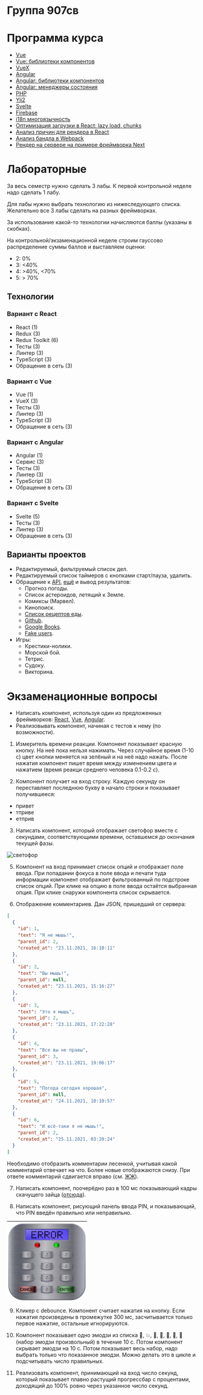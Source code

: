 # Группа 907св
# Программа курса
* [Vue](https://dmitryweiner.github.io/lectures/Vue.html#/)
* [Vue: библиотеки компонентов](https://dmitryweiner.github.io/lectures/Vue%20-%20UI%20Libraries.html#/)
* [VueX](https://dmitryweiner.github.io/lectures/Vue%20-%20VueX.html#/)
* [Angular](https://dmitryweiner.github.io/lectures/Angular.html#/)
* [Angular: библиотеки компонентов](https://dmitryweiner.github.io/lectures/Angular%20-%20UI%20Libraries.html#/)
* [Angular: менеджеры состояния](https://dmitryweiner.github.io/lectures/Angular%20-%20State%20Managers.html#/)
* [PHP](https://dmitryweiner.github.io/lectures/PHP.html#/)
* [Yii2](https://dmitryweiner.github.io/lectures/Yii2.html#/)
* [Svelte](https://github.com/dmitryweiner/lectures/raw/main/old/%D0%98%D0%BD%D1%82%D0%B5%D1%80%D1%84%D0%B5%D0%B9%D1%81%D1%8B/%D0%98%D0%BD%D1%82%D0%B5%D1%80%D1%84%D0%B5%D0%B9%D1%81%D1%8B%20%D0%9B%D0%B5%D0%BA%D1%86%D0%B8%D1%8F%20Svelte.pptx)
* [Firebase](https://github.com/dmitryweiner/lectures/raw/main/old/%D0%98%D0%BD%D1%82%D0%B5%D1%80%D1%84%D0%B5%D0%B9%D1%81%D1%8B/%D0%98%D0%BD%D1%82%D0%B5%D1%80%D1%84%D0%B5%D0%B9%D1%81%D1%8B%20%D0%9B%D0%B5%D0%BA%D1%86%D0%B8%D1%8F%20Firebase.pptx)
* [i18n многоязычность](https://github.com/dmitryweiner/lectures/raw/main/old/%D0%98%D0%BD%D1%82%D0%B5%D1%80%D1%84%D0%B5%D0%B9%D1%81%D1%8B/%D0%98%D0%BD%D1%82%D0%B5%D1%80%D1%84%D0%B5%D0%B9%D1%81%D1%8B%20%D0%9B%D0%B5%D0%BA%D1%86%D0%B8%D1%8F%20React%20i18n.pptx)
* [Оптимизация загрузки в React: lazy load, chunks](https://github.com/dmitryweiner/lectures/raw/main/old/%D0%9E%D0%BF%D1%82%D0%B8%D0%BC%D0%B8%D0%B7%D0%B0%D1%86%D0%B8%D1%8F/%D0%9E%D0%BF%D1%82%D0%B8%D0%BC%D0%B8%D0%B7%D0%B0%D1%86%D0%B8%D1%8F%20React.pptx)
* [Анализ причин для рендера в React](https://github.com/dmitryweiner/lectures/raw/main/old/%D0%98%D0%BD%D1%82%D0%B5%D1%80%D1%84%D0%B5%D0%B9%D1%81%D1%8B/%D0%98%D0%BD%D1%82%D0%B5%D1%80%D1%84%D0%B5%D0%B9%D1%81%D1%8B%20%D0%9B%D0%B5%D0%BA%D1%86%D0%B8%D1%8F%2017%20angular.pptx)
* [Анализ бандла в Webpack](https://github.com/dmitryweiner/lectures/raw/main/old/%D0%9E%D0%BF%D1%82%D0%B8%D0%BC%D0%B8%D0%B7%D0%B0%D1%86%D0%B8%D1%8F/%D0%9E%D0%BF%D1%82%D0%B8%D0%BC%D0%B8%D0%B7%D0%B0%D1%86%D0%B8%D1%8F%20React.pptx)
* [Рендер на сервере на примере фреймворка Next](https://github.com/dmitryweiner/lectures/raw/main/old/%D0%98%D0%BD%D1%82%D0%B5%D1%80%D1%84%D0%B5%D0%B9%D1%81%D1%8B/%D0%98%D0%BD%D1%82%D0%B5%D1%80%D1%84%D0%B5%D0%B9%D1%81%D1%8B%20%D0%9B%D0%B5%D0%BA%D1%86%D0%B8%D1%8F%2016%20next.pptx)

# Лабораторные
За весь семестр нужно сделать 3 лабы. К первой контрольной неделе надо сделать 1 лабу.

Для лабы нужно выбрать технологию из нижеследующего списка. Желательно все 3 лабы сделать на разных фреймворках.

За использование какой-то технологии начисляются баллы (указаны в скобках).

На контрольной/экзаменационной неделе строим гауссово распределение суммы баллов и выставляем оценки:
* 2: 0%
* 3: <40%
* 4: >40%, <70%
* 5: > 70%

## Технологии
### Вариант c React
* React (1)
* Redux (3)
* Redux Toolkit (6)
* Тесты (3)
* Линтер (3)
* TypeScript (3)
* Обращение в сеть (3)

### Вариант c Vue
* Vue (1)
* VueX (3)
* Тесты (3)
* Линтер (3)
* TypeScript (3)
* Обращение в сеть (3)

### Вариант c Angular
* Angular (1)
* Сервис (3)
* Тесты (3)
* Линтер (3)
* TypeScript (3)
* Обращение в сеть (3)

### Вариант c Svelte
* Svelte (5)
* Тесты (3)
* Линтер (3)
* Обращение в сеть (3)

## Варианты проектов
* Редактируемый, фильтруемый список дел.
* Редактируемый список таймеров с кнопками старт/пауза, удалить.
* Обращение к [API](https://github.com/public-apis/public-apis), 
  [ещё](https://proglib.io/p/7-besplatnyh-api-o-kotoryh-nikto-ne-govorit-2020-12-07?focus=comment)
  и вывод результатов:
  * Прогноз погоды.
  * Список астероидов, летящий к Земле.
  * Комиксы (Марвел).
  * Кинопоиск.
  * [Список рецептов еды](https://spoonacular.com/food-api/docs).
  * [Github](https://api.github.com/users/dmitryweiner).
  * [Google Books](https://www.googleapis.com/books/v1/volumes?maxResults=5&orderBy=relevance&q=oliver%20sacks).
  * [Fake users](https://randomuser.me/documentation).
* Игры:
  * Крестики-нолики.
  * Морской бой.
  * Тетрис.
  * Судоку.
  * Викторина.

# Экзаменационные вопросы
* Написать компонент, используя один из предложенных фреймворков: 
[React](https://github.com/dmitryweiner/react-template),
[Vue](https://github.com/dmitryweiner/vue3-template),
[Angular](https://github.com/dmitryweiner/angular-template).
* Реализовывать компонент, начиная с тестов к нему (по возможности).

1. Измеритель времени реакции. Компонент показывает красную кнопку. На неё пока нельзя нажимать. Через случайное время (1-10 с)
цвет кнопки меняется на зелёный и на неё надо нажать. После нажатия компонент пишет время между изменением цвета и
нажатием (время реакци среднего человека 0.1-0.2 с).

3. Компонент получает на вход строку. Каждую секунду он переставляет последнюю букву в начало строки и показывает получившееся:
  * привет
  * тприве
  * етприв

3. Написать компонент, который отображает светофор вместе с секундами, соответствующими времени,
оставшемся до окончания текущей фазы.

![светофор](src/assets/programs/traffic.gif)

5. Компонент на вход принимает список опций и отображает поле ввода. При попадании фокуса в поле ввода и 
печати туда информации компонент отображает фильтрованный по подстроке список опций. При клике на опцию
в поле ввода остаётся выбранная опция. При клике снаружи компонента список скрывается.

7. Отображение комментариев. Дан JSON, пришедший от сервера:
```json
[
  {
    "id": 1,
    "text": "Я не мышь!",
    "parent_id": 2,
    "created_at": "23.11.2021, 16:10:11"
  },
  {
    "id": 2,
    "text": "Вы мышь!",
    "parent_id": null,
    "created_at": "23.11.2021, 15:16:27"
  },
  {
    "id": 3,
    "text": "Это я мышь",
    "parent_id": 2,
    "created_at": "23.11.2021, 17:22:28"
  },
  {
    "id": 4,
    "text": "Все вы не правы",
    "parent_id": 3,
    "created_at": "23.11.2021, 19:06:17"
  },
  {
    "id": 5,
    "text": "Погода сегодня хорошая",
    "parent_id": null,
    "created_at": "24.11.2021, 10:10:57"
  },
  {
    "id": 6,
    "text": "И всё-таки я не мышь!",
    "parent_id": 2,
    "created_at": "25.11.2021, 03:20:24"
  }
]
```
Необходимо отобразить комментарии лесенкой, учитывая какой комментарий отвечает на что. Более новые отображаются снизу.
При ответе комментарий сдвигается вправо (см. [ЖЖ](https://bakluzhino.livejournal.com/162772.html?view=comments#comments)).

7. Написать компонент, поочерёдно раз в 100 мс показывающий кадры скачущего зайца ([отсюда](src/assets/programs/animation.zip)).

9. Написать компонент, рисующий панель ввода PIN, и показывающий, что PIN введён правильно или неправильно.

  ![PIN](src/assets/programs/pin.png)

9. Кликер с debounce. Компонент считает нажатия на кнопку. Если нажатия произведены в промежутке 300 мс, засчитывается
только первое нажатие, остальные игнорируются.

10. Компонент показывает одно эмодзи из списка 🐷, 💥, 🦊, 🐻, 🐸, 🐶, 🐞 (набор эмодзи произвольный) в течение 10 с. 
Потом компонент скрывает эмодзи на 10 с. Потом показывает весь набор, надо выбрать только что показанное эмодзи. 
Можно делать это в цикле и подсчитывать число правильных.

12. Реализовать компонент, принимающий на вход число секунд, который показывает плавно растущий прогрессбар с процентами,
доходящий до 100% ровно через указанное число секунд.

